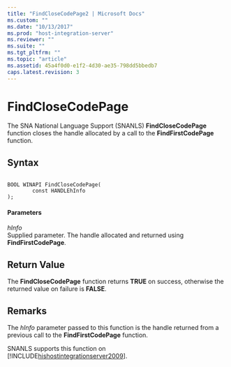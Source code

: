```yaml
---
title: "FindCloseCodePage2 | Microsoft Docs"
ms.custom: ""
ms.date: "10/13/2017"
ms.prod: "host-integration-server"
ms.reviewer: ""
ms.suite: ""
ms.tgt_pltfrm: ""
ms.topic: "article"
ms.assetid: 45a4f0d0-e1f2-4d30-ae35-798dd5bbedb7
caps.latest.revision: 3
---
```

# FindCloseCodePage
The SNA National Language Support (SNANLS) **FindCloseCodePage** function closes the handle allocated by a call to the **FindFirstCodePage** function.  
  
## Syntax  
  
```  
  
BOOL WINAPI FindCloseCodePage(   
        const HANDLEhInfo  
);  
```  
  
#### Parameters  
 *hInfo*  
 Supplied parameter. The handle allocated and returned using **FindFirstCodePage**.  
  
## Return Value  
 The **FindCloseCodePage** function returns **TRUE** on success, otherwise the returned value on failure is **FALSE**.  
  
## Remarks  
 The *hInfo* parameter passed to this function is the handle returned from a previous call to the **FindFirstCodePage** function.  
  
 SNANLS supports this function on [!INCLUDE[hishostintegrationserver2009](../core/includes/hishostintegrationserver2009-md.md)].